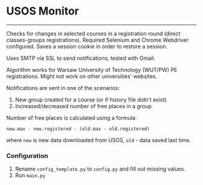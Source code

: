 # USOS Monitor

---

Checks for changes in selected courses in a registration round (direct classes-groups registrations). Required Selenium
and Chrome Webdriver configured. Saves a session cookie in order to restore a session.

Uses SMTP via SSL to send notifications, tested with Gmail.

Algorithm works for Warsaw University of Technology (WUT/PW) PE registrations. Might not work on other universities'
websites.

Notifications are sent in one of the scenarios:

1. New group created for a course (or if history file didn't exist)
2. Increased/decreased number of free places in a group

Number of free places is calculated using a formula:

`new.max - new.registered - (old.max - old.registered)`

where `new` is new data downloaded from USOS, `old` - data saved last time.

### Configuration

1. Rename `config_template.py` to `config.py` and fill out missing values.
2. Run `main.py`